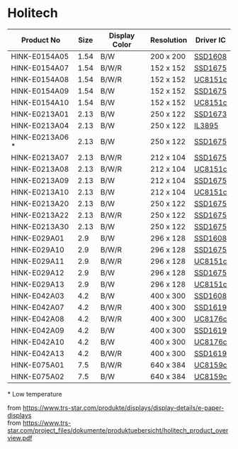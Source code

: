 # Holitech

| Product No       | Size | Display Color | Resolution | Driver IC          |
| ---------------- | ---- | ------------- | ---------- | ------------------ |
| HINK-E0154A05    | 1.54 | B/W           | 200 x 200  | [SSD1608][ssd1608] |
| HINK-E0154A07    | 1.54 | B/W/R         | 152 x 152  | [SSD1675][ssd1675] |
| HINK-E0154A08    | 1.54 | B/W/R         | 152 x 152  | [UC8151c][uc8151c] |
| HINK-E0154A09    | 1.54 | B/W           | 152 x 152  | [SSD1675][ssd1675] |
| HINK-E0154A10    | 1.54 | B/W           | 152 x 152  | [UC8151c][uc8151c] |
| HINK-E0213A01    | 2.13 | B/W           | 250 x 122  | [SSD1673][ssd1673] |
| HINK-E0213A04    | 2.13 | B/W           | 250 x 122  | [IL3895][il3895]   |
| HINK-E0213A06 \* | 2.13 | B/W           | 250 x 122  | [SSD1675][ssd1675] |
| HINK-E0213A07    | 2.13 | B/W/R         | 212 x 104  | [SSD1675][ssd1675] |
| HINK-E0213A08    | 2.13 | B/W/R         | 212 x 104  | [UC8151c][uc8151c] |
| HINK-E0213A09    | 2.13 | B/W           | 212 x 104  | [SSD1675][ssd1675] |
| HINK-E0213A10    | 2.13 | B/W           | 212 x 104  | [UC8151c][uc8151c] |
| HINK-E0213A20    | 2.13 | B/W           | 250 x 122  | [SSD1675][ssd1675] |
| HINK-E0213A22    | 2.13 | B/W/R         | 250 x 122  | [SSD1675][ssd1675] |
| HINK-E0213A30    | 2.13 | B/W           | 250 x 122  | [SSD1675][ssd1675] |
| HINK-E029A01     | 2.9  | B/W           | 296 x 128  | [SSD1608][ssd1608] |
| HINK-E029A10     | 2.9  | B/W/R         | 296 x 128  | [SSD1675][ssd1675] |
| HINK-E029A11     | 2.9  | B/W/R         | 296 x 128  | [UC8151c][uc8151c] |
| HINK-E029A12     | 2.9  | B/W           | 296 x 128  | [SSD1675][ssd1675] |
| HINK-E029A13     | 2.9  | B/W           | 296 x 128  | [UC8151c][uc8151c] |
| HINK-E042A03     | 4.2  | B/W           | 400 x 300  | [SSD1608][ssd1608] |
| HINK-E042A07     | 4.2  | B/W/R         | 400 x 300  | [SSD1619][ssd1619] |
| HINK-E042A08     | 4.2  | B/W/R         | 400 x 300  | [UC8176c][uc8176c] |
| HINK-E042A09     | 4.2  | B/W           | 400 x 300  | [SSD1619][ssd1619] |
| HINK-E042A10     | 4.2  | B/W           | 400 x 300  | [UC8176c][uc8176c] |
| HINK-E042A13     | 4.2  | B/W/R         | 400 x 300  | [SSD1619][ssd1619] |
| HINK-E075A01     | 7.5  | B/W/R         | 640 x 384  | [UC8159c][uc8159c] |
| HINK-E075A02     | 7.5  | B/W           | 640 x 384  | [UC8159c][uc8159c] |

\* Low temperature

from <https://www.trs-star.com/produkte/displays/display-details/e-paper-displays>
<br>from <https://www.trs-star.com/project_files/dokumente/produktuebersicht/holitech_product_overview.pdf>

[il3895]: https://cursedhardware.github.io/epd-driver-ic/IL3895.pdf
[ssd1608]: https://cursedhardware.github.io/epd-driver-ic/SSD1608.pdf
[ssd1619]: https://cursedhardware.github.io/epd-driver-ic/SSD1619A.pdf
[ssd1673]: https://cursedhardware.github.io/epd-driver-ic/SSD1673.pdf
[ssd1675]: https://cursedhardware.github.io/epd-driver-ic/SSD1675B.pdf
[uc8151c]: https://cursedhardware.github.io/epd-driver-ic/UC8151c.pdf
[uc8159c]: https://cursedhardware.github.io/epd-driver-ic/UC8159c.pdf
[uc8176c]: https://cursedhardware.github.io/epd-driver-ic/UC8176c.pdf
